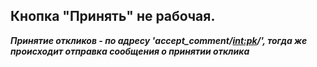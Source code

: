 ## Кнопка "Принять" не рабочая.
***Принятие откликов - по адресу 'accept_comment/<int:pk>/', тогда же происходит отправка сообщения о принятии отклика***

